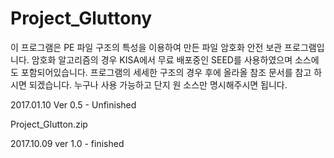 # Project_Gluttony

이 프로그램은 PE 파일 구조의 특성을 이용하여 만든
파일 암호화 안전 보관 프로그램입니다.
암호화 알고리즘의 경우 KISA에서 무료 배포중인
SEED를 사용하였으며 소스에도 포함되어있습니다.
프로그램의 세세한 구조의 경우 후에 올라올 참조 문서를 참고 하시면 되겠습니다.
누구나 사용 가능하고 단지 원 소스만 명시해주시면 됩니다.

2017.01.10 Ver 0.5 - Unfinished

Project_Glutton.zip

2017.10.09 ver 1.0 - finished
